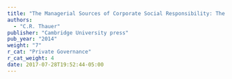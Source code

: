 ```yaml
---
title: "The Managerial Sources of Corporate Social Responsibility: The Spread of Global Standards, "
authors:
  - "C.R. Thauer"
publisher: "Cambridge University press"
pub_year: "2014"
weight: "7"
r_cat: "Private Governance"
r_cat_weight: 4
date: 2017-07-28T19:52:44-05:00
---
```

